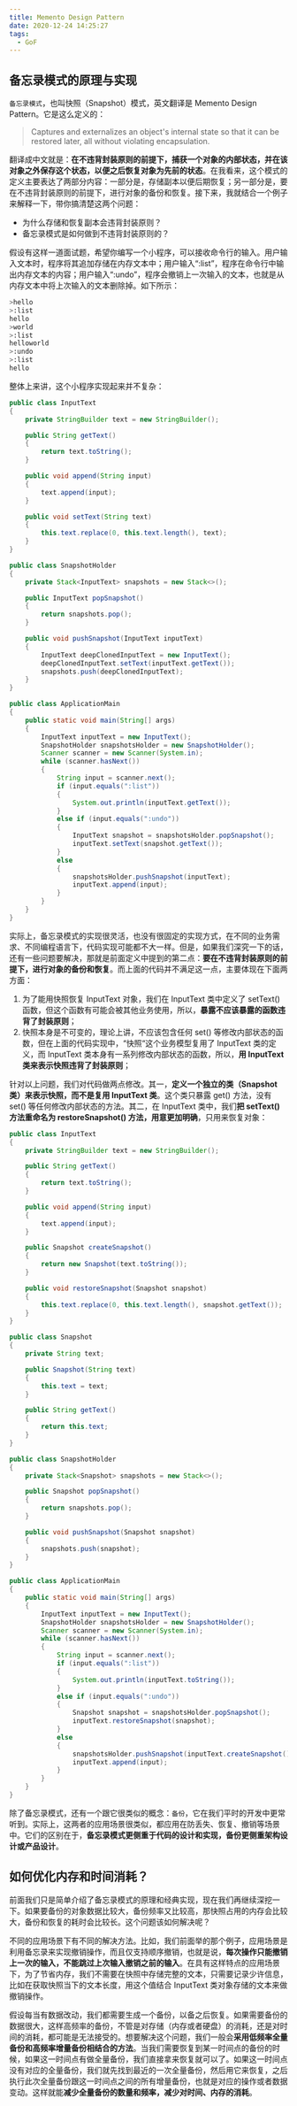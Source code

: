 ```yaml
---
title: Memento Design Pattern
date: 2020-12-24 14:25:27
tags:
  - GoF
---
```

## 备忘录模式的原理与实现
`备忘录模式`，也叫快照（Snapshot）模式，英文翻译是 Memento Design Pattern。它是这么定义的：
> Captures and externalizes an object's internal state so that it can be restored later, all without violating encapsulation.

翻译成中文就是：**在不违背封装原则的前提下，捕获一个对象的内部状态，并在该对象之外保存这个状态，以便之后恢复对象为先前的状态**。在我看来，这个模式的定义主要表达了两部分内容：一部分是，存储副本以便后期恢复；另一部分是，要在不违背封装原则的前提下，进行对象的备份和恢复。接下来，我就结合一个例子来解释一下，带你搞清楚这两个问题：
- 为什么存储和恢复副本会违背封装原则？
- 备忘录模式是如何做到不违背封装原则的？

假设有这样一道面试题，希望你编写一个小程序，可以接收命令行的输入。用户输入文本时，程序将其追加存储在内存文本中；用户输入“:list”，程序在命令行中输出内存文本的内容；用户输入“:undo”，程序会撤销上一次输入的文本，也就是从内存文本中将上次输入的文本删除掉。如下所示：
```bash
>hello
>:list
hello
>world
>:list
helloworld
>:undo
>:list
hello
```

整体上来讲，这个小程序实现起来并不复杂：
<!--more-->
```java
public class InputText 
{
    private StringBuilder text = new StringBuilder();

    public String getText() 
    {
        return text.toString();
    }

    public void append(String input) 
    {
        text.append(input);
    }

    public void setText(String text) 
    {
        this.text.replace(0, this.text.length(), text);
    }
}

public class SnapshotHolder 
{
    private Stack<InputText> snapshots = new Stack<>();

    public InputText popSnapshot() 
    {
        return snapshots.pop();
    }

    public void pushSnapshot(InputText inputText) 
    {
        InputText deepClonedInputText = new InputText();
        deepClonedInputText.setText(inputText.getText());
        snapshots.push(deepClonedInputText);
    }
}

public class ApplicationMain 
{
    public static void main(String[] args) 
    {
        InputText inputText = new InputText();
        SnapshotHolder snapshotsHolder = new SnapshotHolder();
        Scanner scanner = new Scanner(System.in);
        while (scanner.hasNext()) 
        {
            String input = scanner.next();
            if (input.equals(":list")) 
            {
                System.out.println(inputText.getText());
            } 
            else if (input.equals(":undo")) 
            {
                InputText snapshot = snapshotsHolder.popSnapshot();
                inputText.setText(snapshot.getText());
            } 
            else 
            {
                snapshotsHolder.pushSnapshot(inputText);
                inputText.append(input);
            }
        }
    }
}
```

实际上，备忘录模式的实现很灵活，也没有很固定的实现方式，在不同的业务需求、不同编程语言下，代码实现可能都不大一样。但是，如果我们深究一下的话，还有一些问题要解决，那就是前面定义中提到的第二点：**要在不违背封装原则的前提下，进行对象的备份和恢复**。而上面的代码并不满足这一点，主要体现在下面两方面：
1. 为了能用快照恢复 InputText 对象，我们在 InputText 类中定义了 setText() 函数，但这个函数有可能会被其他业务使用，所以，**暴露不应该暴露的函数违背了封装原则**；
2. 快照本身是不可变的，理论上讲，不应该包含任何 set() 等修改内部状态的函数，但在上面的代码实现中，“快照“这个业务模型复用了 InputText 类的定义，而 InputText 类本身有一系列修改内部状态的函数，所以，**用 InputText 类来表示快照违背了封装原则**；

针对以上问题，我们对代码做两点修改。其一，**定义一个独立的类（Snapshot 类）来表示快照，而不是复用 InputText 类**。这个类只暴露 get() 方法，没有 set() 等任何修改内部状态的方法。其二，在 InputText 类中，我们**把 setText() 方法重命名为 restoreSnapshot() 方法，用意更加明确**，只用来恢复对象：
```java
public class InputText 
{
    private StringBuilder text = new StringBuilder();

    public String getText() 
    {
        return text.toString();
    }

    public void append(String input) 
    {
        text.append(input);
    }

    public Snapshot createSnapshot() 
    {
        return new Snapshot(text.toString());
    }

    public void restoreSnapshot(Snapshot snapshot) 
    {
        this.text.replace(0, this.text.length(), snapshot.getText());
    }
}

public class Snapshot 
{
    private String text;

    public Snapshot(String text) 
    {
        this.text = text;
    }

    public String getText() 
    {
        return this.text;
    }
}

public class SnapshotHolder 
{
    private Stack<Snapshot> snapshots = new Stack<>();

    public Snapshot popSnapshot() 
    {
        return snapshots.pop();
    }

    public void pushSnapshot(Snapshot snapshot) 
    {
        snapshots.push(snapshot);
    }
}

public class ApplicationMain 
{
    public static void main(String[] args) 
    {
        InputText inputText = new InputText();
        SnapshotHolder snapshotsHolder = new SnapshotHolder();
        Scanner scanner = new Scanner(System.in);
        while (scanner.hasNext()) 
        {
            String input = scanner.next();
            if (input.equals(":list")) 
            {
                System.out.println(inputText.toString());
            } 
            else if (input.equals(":undo")) 
            {
                Snapshot snapshot = snapshotsHolder.popSnapshot();
                inputText.restoreSnapshot(snapshot);
            } 
            else 
            {
                snapshotsHolder.pushSnapshot(inputText.createSnapshot());
                inputText.append(input);
            }
        }
    }
}
```

除了备忘录模式，还有一个跟它很类似的概念：`备份`，它在我们平时的开发中更常听到。实际上，这两者的应用场景很类似，都应用在防丢失、恢复、撤销等场景中。它们的区别在于，**备忘录模式更侧重于代码的设计和实现，备份更侧重架构设计或产品设计**。

## 如何优化内存和时间消耗？
前面我们只是简单介绍了备忘录模式的原理和经典实现，现在我们再继续深挖一下。如果要备份的对象数据比较大，备份频率又比较高，那快照占用的内存会比较大，备份和恢复的耗时会比较长。这个问题该如何解决呢？

不同的应用场景下有不同的解决方法。比如，我们前面举的那个例子，应用场景是利用备忘录来实现撤销操作，而且仅支持顺序撤销，也就是说，**每次操作只能撤销上一次的输入，不能跳过上次输入撤销之前的输入**。在具有这样特点的应用场景下，为了节省内存，我们不需要在快照中存储完整的文本，只需要记录少许信息，比如在获取快照当下的文本长度，用这个值结合 InputText 类对象存储的文本来做撤销操作。

假设每当有数据改动，我们都需要生成一个备份，以备之后恢复。如果需要备份的数据很大，这样高频率的备份，不管是对存储（内存或者硬盘）的消耗，还是对时间的消耗，都可能是无法接受的。想要解决这个问题，我们一般会**采用低频率全量备份和高频率增量备份相结合的方法**。当我们需要恢复到某一时间点的备份的时候，如果这一时间点有做全量备份，我们直接拿来恢复就可以了。如果这一时间点没有对应的全量备份，我们就先找到最近的一次全量备份，然后用它来恢复，之后执行此次全量备份跟这一时间点之间的所有增量备份，也就是对应的操作或者数据变动。这样就能**减少全量备份的数量和频率，减少对时间、内存的消耗**。
